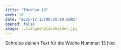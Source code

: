 ```yaml
---
title: "Türchen 13"
week: 13
date: "2025-12-13T00:00:00.000Z"
opened: false
image: ../images/placeholder.jpg
---
```


Schreibe deinen Text für die Woche Nummer: 13 hier.
